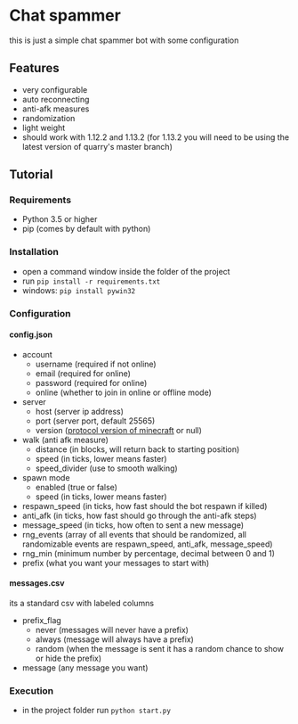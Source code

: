 # Chat spammer
this is just a simple chat spammer bot with some configuration

## Features
- very configurable
- auto reconnecting
- anti-afk measures
- randomization
- light weight
- should work with 1.12.2 and 1.13.2 (for 1.13.2 you will need to be using the latest version of quarry's master branch)

## Tutorial

### Requirements
- Python 3.5 or higher
- pip (comes by default with python)

### Installation
- open a command window inside the folder of the project
- run ```pip install -r requirements.txt```
- windows: ```pip install pywin32```

### Configuration

#### config.json
- account
    - username (required if not online)
    - email (required for online)
    - password (required for online)
    - online (whether to join in online or offline mode)
- server
    - host (server ip address)
    - port (server port, default 25565)
    - version ([protocol version of minecraft](https://wiki.vg/Protocol_version_numbers) or null)
- walk (anti afk measure)
    - distance (in blocks, will return back to starting position)
    - speed (in ticks, lower means faster)
    - speed_divider (use to smooth walking)
- spawn mode
    - enabled (true or false)
    - speed (in ticks, lower means faster)
- respawn_speed (in ticks, how fast should the bot respawn if killed)
- anti_afk (in ticks, how fast should go through the anti-afk steps)
- message_speed (in ticks, how often to sent a new message)
- rng_events (array of all events that should be randomized, all randomizable events are respawn_speed, anti_afk, message_speed)
- rng_min (minimum number by percentage, decimal between 0 and 1)
- prefix (what you want your messages to start with)

#### messages.csv
its a standard csv with labeled columns
- prefix_flag
    - never (messages will never have a prefix)
    - always (message will always have a prefix)
    - random (when the message is sent it has a random chance to show or hide the prefix)
- message (any message you want)

### Execution
- in the project folder run ```python start.py```

